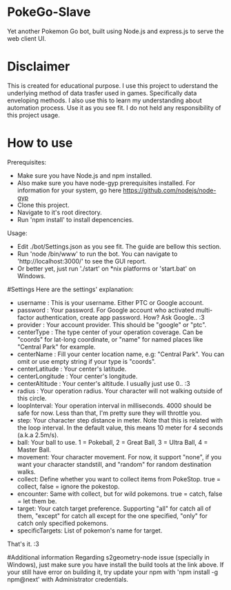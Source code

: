 # PokeGo-Slave
Yet another Pokemon Go bot, built using Node.js and express.js to serve the web client UI.

# Disclaimer
This is created for educational purpose. I use this project to uderstand the underlying method of data trasfer used in games. Specifically data enveloping methods.
I also use this to learn my understanding about automation process.
Use it as you see fit. I do not held any responsibility of this project usage.

# How to use
Prerequisites:
- Make sure you have Node.js and npm installed.
- Also make sure you have node-gyp prerequisites installed. For information for your system, go here https://github.com/nodejs/node-gyp
- Clone this project.
- Navigate to it's root directory.
- Run 'npm install' to install depencencies.

Usage:
- Edit ./bot/Settings.json as you see fit. The guide are bellow this section. 
- Run 'node /bin/www' to run the bot. You can navigate to 'http://localhost:3000/' to see the GUI report.
- Or better yet, just run './start' on *nix platforms or 'start.bat' on Windows.

#Settings
Here are the settings' explanation:
- username : This is your username. Either PTC or Google account.
- password : Your password. For Google account who activated multi-factor authentication, create app password. How? Ask Google.. :3
- provider : Your account provider. This should be "google" or "ptc".
- centerType : The type center of your operation coverage. Can be "coords" for lat-long coordinate, or "name" for named places like "Central Park" for example.
- centerName : Fill your center location name, e.g: "Central Park". You can omit or use empty string if your type is "coords".
- centerLatitude : Your center's latitude.
- centerLongitude : Your center's longitude.
- centerAltitude : Your center's altitude. I usually just use 0.. :3
- radius : Your operation radius. Your character will not walking outside of this circle.
- loopInterval: Your operation interval in milliseconds. 4000 should be safe for now. Less than that, I'm pretty sure they will throttle you.
- step: Your character step distance in meter. Note that this is related with the loop interval. In the default value, this means 10 meter for 4 seconds (a.k.a 2.5m/s).
- ball: Your ball to use. 1 = Pokeball, 2 = Great Ball, 3 = Ultra Ball, 4 = Master Ball.
- movement: Your character movement. For now, it support "none", if you want your character standstill, and "random" for random destination walks.
- collect: Define whether you want to collect items from PokeStop. true = collect, false = ignore the pokestop.
- encounter: Same with collect, but for wild pokemons. true = catch, false = let them be.
- target: Your catch target preference. Supporting "all" for catch all of them, "except" for catch all except for the one specified, "only" for catch only specified pokemons.
- specificTargets: List of pokemon's name for target.

That's it. :3

#Additional information
Regarding s2geometry-node issue (specially in Windows), just make sure you have install the build tools at the link above. 
If your still have error on building it, try update your npm with 'npm install -g npm@next' with Administrator credentials.